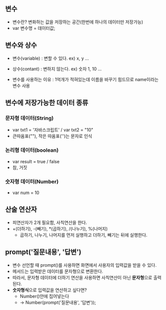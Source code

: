 ## 변수

- 변수란? 변화하는 값을 저장하는 공간(한번에 하나의 데이터만 저장가능)
- var 변수명 = 데이터값;

## 변수와 상수

- 변수(variable) : 변할 수 있다. ex) x, y ...
- 상수(contant) : 변하지 않는다. ex) 숫자 1, 10 ...

- 변수를 사용하는 이유 : 1억개가 적혀있는데 이름을 바꾸기 힘드므로 name이라는 변수 사용

## 변수에 저장가능한 데이터 종류

### 문자형 데이터(String)

- var txt1 = '자바스크립트' / var txt2 = "10"
- 큰따옴표(""), 작은 따옴표('')는 문자로 인식

### 논리형 데이터(boolean)

- var result = true / false
- 참, 거짓

### 숫자형 데이터(Number)

- var num = 10

## 산술 연산자

- 피연산자가 2개 필요함, 사칙연산을 한다.
- +(더하기), -(빼기), \*(곱하기), /(나누기), %(나머지)
  - 곱하기, 나누기, 나머지를 먼저 실행하고 더하기, 빼기는 뒤에 실행한다.

## prompt('질문내용', '답변')

- 변수 선언할 때 prompt()를 사용하면 화면에서 사용자의 입력값을 받을 수 있다.
- 메서드는 입력받은 데이터를 문자형으로 변환한다.
- 따라서, 문자형 데이터에 더하기 연산을 사용하면 사칙연산이 아닌 **문자형**으로 출력된다.
- **숫자형식**으로 입력값을 연산하고 싶다면?
  - Number()안에 집어넣는다
  - -> Number(prompt('질문내용', '답변'));
